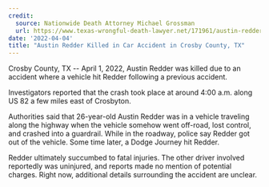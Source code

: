 ```yaml
---
credit:
  source: Nationwide Death Attorney Michael Grossman
  url: https://www.texas-wrongful-death-lawyer.net/171961/austin-redder-car-accident-crosby-county-tx.htm
date: '2022-04-04'
title: "Austin Redder Killed in Car Accident in Crosby County, TX"
---
```

Crosby County, TX -- April 1, 2022, Austin Redder was killed due to an accident where a vehicle hit Redder following a previous accident.

Investigators reported that the crash took place at around 4:00 a.m. along US 82 a few miles east of Crosbyton.

Authorities said that 26-year-old Austin Redder was in a vehicle traveling along the highway when the vehicle somehow went off-road, lost control, and crashed into a guardrail. While in the roadway, police say Redder got out of the vehicle. Some time later, a Dodge Journey hit Redder.

Redder ultimately succumbed to fatal injuries. The other driver involved reportedly was uninjured, and reports made no mention of potential charges. Right now, additional details surrounding the accident are unclear.
